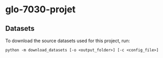 # glo-7030-projet

## Datasets
To download the source datasets used for this project, run:
```ps
python -m download_datasets [-o <output_folder>] [-c <config_file>]
```

